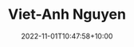 ---
title: Viet-Anh Nguyen
date: 2022-11-01T10:47:58+10:00
image: "assets/img/team/guy-1-circ.png"
jobtitle: "Assistant Professor"
jobplace: "Systems Engineering and Engineering Management, Chinese University of Hong Kong"
collaboration: External Researcher
linkedinurl: "https://www.linkedin.com/"
siteurl: "https://www.vietanhnguyen.net/"
weight: 10
---